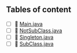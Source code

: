 ## Tables of content
- [ ] 📄 [Main.java](./Main.java)
- [ ] 📄 [NotSubClass.java](./NotSubClass.java)
- [ ] 📄 [Singleton.java](./Singleton.java)
- [ ] 📄 [SubClass.java](./SubClass.java)
